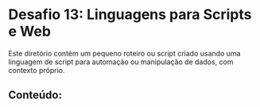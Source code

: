 # Desafio 13: Linguagens para Scripts e Web

Este diretório contém um pequeno roteiro ou script criado usando uma linguagem de script para automação ou manipulação de dados, com contexto próprio.

## Conteúdo:
